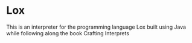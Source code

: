 # Lox

This is an interpreter for the programming language Lox built using Java while following along the book Crafting Interprets
